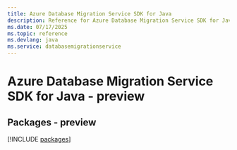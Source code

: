 ```yaml
---
title: Azure Database Migration Service SDK for Java
description: Reference for Azure Database Migration Service SDK for Java
ms.date: 07/17/2025
ms.topic: reference
ms.devlang: java
ms.service: databasemigrationservice
---
```

# Azure Database Migration Service SDK for Java - preview
## Packages - preview
[!INCLUDE [packages](database-migration-service-index.md)]